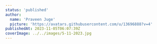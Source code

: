 ```yaml
---
status: 'published'
author:
  name: 'Praveen Juge'
  picture: 'https://avatars.githubusercontent.com/u/13696888?v=4'
publishedAt: 2023-11-05T06:07:39Z
coverImage: ../../images/5-11-2023.jpg
---
```

